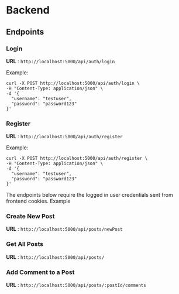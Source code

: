 # Backend

## Endpoints

### Login

**URL** : `http://localhost:5000/api/auth/login`

Example:

```
curl -X POST http://localhost:5000/api/auth/login \
-H "Content-Type: application/json" \
-d '{
  "username": "testuser",
  "password": "password123"
}'
```

### Register

**URL** : `http://localhost:5000/api/auth/register`

Example:

```
curl -X POST http://localhost:5000/api/auth/register \
-H "Content-Type: application/json" \
-d '{
  "username": "testuser",
  "password": "password123"
}'
```

The endpoints below require the logged in user credentials sent from frontend cookies.
Example

### Create New Post

**URL** : `http://localhost:5000/api/posts/newPost`

### Get All Posts

**URL** : `http://localhost:5000/api/posts/`

### Add Comment to a Post

**URL** : `http://localhost:5000/api/posts/:postId/comments`
